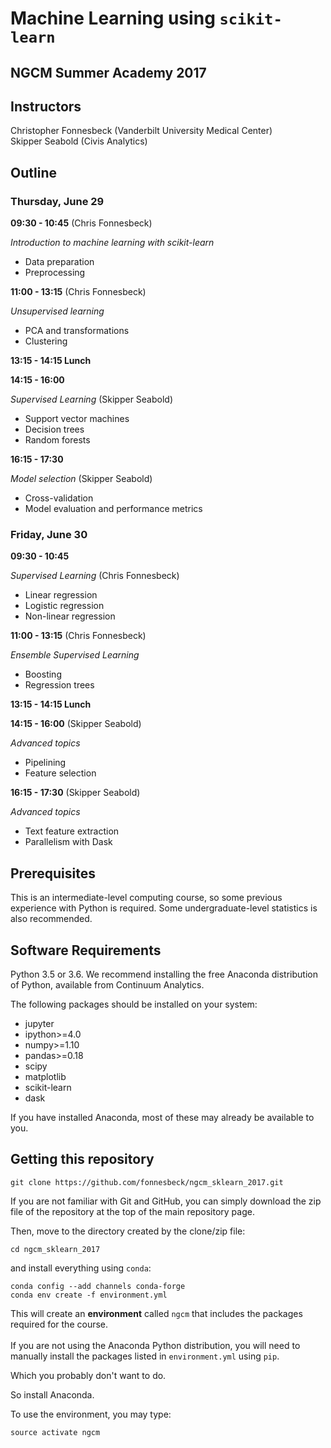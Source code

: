 # Machine Learning using `scikit-learn`

## NGCM Summer Academy 2017



## Instructors

Christopher Fonnesbeck (Vanderbilt University Medical Center)  
Skipper Seabold (Civis Analytics)

## Outline

### Thursday, June 29

**09:30 - 10:45** (Chris Fonnesbeck)

*Introduction to machine learning with scikit-learn*

- Data preparation
- Preprocessing


**11:00 - 13:15** (Chris Fonnesbeck)

*Unsupervised learning*

- PCA and transformations
- Clustering


**13:15 - 14:15 Lunch**

**14:15 - 16:00**

*Supervised Learning* (Skipper Seabold)

- Support vector machines
- Decision trees
- Random forests

**16:15 - 17:30** 

*Model selection* (Skipper Seabold)

- Cross-validation
- Model evaluation and performance metrics


### Friday, June 30

**09:30 - 10:45**

*Supervised Learning* (Chris Fonnesbeck)

- Linear regression
- Logistic regression
- Non-linear regression

**11:00 - 13:15** (Chris Fonnesbeck)

*Ensemble Supervised Learning*

- Boosting
- Regression trees

**13:15 - 14:15 Lunch**

**14:15 - 16:00** (Skipper Seabold)

*Advanced topics*

- Pipelining
- Feature selection


**16:15 - 17:30** (Skipper Seabold)

*Advanced topics*

- Text feature extraction
- Parallelism with Dask


## Prerequisites

This is an intermediate-level computing course, so some previous experience with Python is required. Some undergraduate-level statistics is also recommended.

## Software Requirements

Python 3.5 or 3.6. We recommend installing the free Anaconda distribution of Python, available from Continuum Analytics.

The following packages should be installed on your system:

- jupyter
- ipython>=4.0
- numpy>=1.10
- pandas>=0.18
- scipy
- matplotlib
- scikit-learn
- dask

If you have installed Anaconda, most of these may already be available to you.

## Getting this repository

    git clone https://github.com/fonnesbeck/ngcm_sklearn_2017.git

If you are not familiar with Git and GitHub, you can simply download the zip file of the repository at the top of the main repository page.

Then, move to the directory created by the clone/zip file:

    cd ngcm_sklearn_2017

and install everything using `conda`:

    conda config --add channels conda-forge
    conda env create -f environment.yml

This will create an **environment** called `ngcm` that includes the packages required for the course.    
​    
If you are not using the Anaconda Python distribution, you will need to manually install the packages listed in `environment.yml` using `pip`.

Which you probably don't want to do.

So install Anaconda.

To use the environment, you may type:

    source activate ngcm
